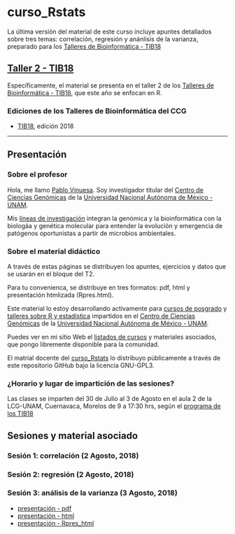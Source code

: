 # curso_Rstats
La última versión del material de este curso incluye apuntes detallados sobre tres temas: correlaci&oacute;n, regresi&oacute;n y an&aacute;nlisis de la varianza, preparado para los [Talleres de Bioinform&aacute;tica - TIB18](http://congresos.nnb.unam.mx/TIB2018)

## [Taller 2 - TIB18](http://congresos.nnb.unam.mx/TIB2018/t2-analisis-exploratorio-y-estadistico-de-datos-biologicos-usando-r/)
Específicamente, el material se presenta en el taller 2 de los [Talleres de Bioinform&aacute;tica - TIB18](http://congresos.nnb.unam.mx/TIB2018), que este a&ntilde;o se enfocan en R.

### Ediciones de los Talleres de Bioinformática del CCG
- [TIB18](http://congresos.nnb.unam.mx/TIB2018), edición 2018

***
 
## Presentaci&oacute;n

### Sobre el profesor
Hola, me llamo [Pablo Vinuesa](http://www.ccg.unam.mx/~vinuesa/). Soy investigador titular del 
[Centro de Ciencias Gen&oacute;micas](http://www.ccg.unam.mx) de la 
[Universidad Nacional Aut&oacute;noma de M&eacute;xico - UNAM](http://www.unam.mx/).

Mis [l&iacute;neas de investigaci&oacute;n](http://www.ccg.unam.mx/~vinuesa/research.html) 
integran la gen&oacute;mica y la bioinform&aacute;tica con la biolog&aacute;a y gen&eacute;tica molecular para entender 
la evoluci&oacute;n y emergencia de pat&oacute;genos oportunistas a partir de microbios ambientales.

### Sobre el material did&aacute;ctico
A trav&eacute;s de estas p&aacute;ginas se distribuyen los apuntes, ejercicios y datos que se usar&aacute;n en el bloque del T2.

Para tu convenienca, se distribuye en tres formatos: pdf, html y presentaci&oacute;n htmlizada (Rpres.html).

Este material lo estoy desarrollando activamente para [cursos de posgrado]() y [talleres sobre R y estadística](http://congresos.nnb.unam.mx/TIB2018) impartidos en el [Centro de Ciencias Gen&oacute;micas](https://www.ccg.unam.mx/) de la [Universidad Nacional Aut&oacute;noma de M&eacute;xico - UNAM](https://www.unam.mx/). 

Puedes ver en mi sitio Web el [listados de cursos](http://www.ccg.unam.mx/~vinuesa/cursos.html) y materiales asociados, que pongo libremente disponible para la comunidad.
  
El matrial docente del [curso_Rstats](https://github.com/vinuesa/curso_Rstats) lo distribuyo p&uacute;blicamente a trav&eacute;s de este repositorio GitHub bajo la licencia GNU-GPL3. 

### ¿Horario y lugar de impartici&oacute;n de las sesiones?
Las clases se imparten del 30 de Julio al 3 de Agosto en el aula 2 de la LCG-UNAM, Cuernavaca, Morelos
de 9 a 17:30 hrs, seg&uacute;n el [programa de los TIB18](http://congresos.nnb.unam.mx/TIB2018/programa/)

## Sesiones y material asociado

### Sesi&oacute;n 1: correlaci&oacute;n (2 Agosto, 2018)

### Sesi&oacute;n 2: regresi&oacute;n (2 Agosto, 2018)

### Sesi&oacute;n 3: an&aacute;lisis de la varianza (3 Agosto, 2018)
- [presentaci&oacute;n - pdf](https://github.com/vinuesa/curso_Rstats/blob/master/docs/ANOVA.pdf)
- [presentaci&oacute;n - html](https://github.com/vinuesa/curso_Rstats/blob/master/docs/ANOVA.html)
- [presentaci&oacute;n - Rpres_html](https://github.com/vinuesa/curso_Rstats/blob/master/docs/ANOVA_Rpres.html)

